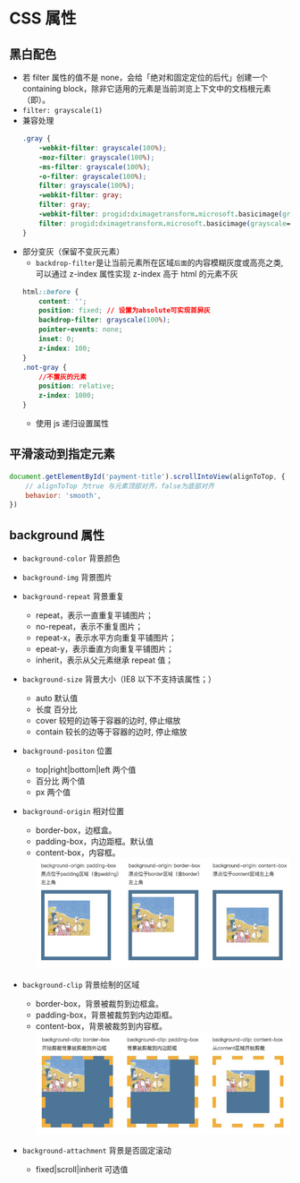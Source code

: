 # CSS 属性

## 黑白配色

-   若 filter 属性的值不是 none，会给「绝对和固定定位的后代」创建一个 containing block，除非它适用的元素是当前浏览上下文中的文档根元素（即<html>）。
-   `filter: grayscale(1)`
-   兼容处理
    ```css
    .gray {
        -webkit-filter: grayscale(100%);
        -moz-filter: grayscale(100%);
        -ms-filter: grayscale(100%);
        -o-filter: grayscale(100%);
        filter: grayscale(100%);
        -webkit-filter: gray;
        filter: gray;
        -webkit-filter: progid:dximagetransform.microsoft.basicimage(grayscale=1);
        filter: progid:dximagetransform.microsoft.basicimage(grayscale=1);
    }
    ```
-   部分变灰（保留不变灰元素）
    -   `backdrop-filter`是让当前元素所在区域`后面`的内容模糊灰度或高亮之类,可以通过 z-index 属性实现 z-index 高于 html 的元素不灰
    ```css
    html::before {
        content: '';
        position: fixed; // 设置为absolute可实现首屏灰
        backdrop-filter: grayscale(100%);
        pointer-events: none;
        inset: 0;
        z-index: 100;
    }
    .not-gray {
        //不置灰的元素
        position: relative;
        z-index: 1000;
    }
    ```
    -   使用 js 递归设置属性

## 平滑滚动到指定元素

```js
document.getElementById('payment-title').scrollIntoView(alignToTop, {
    // alignToTop 为true 与元素顶部对齐，false为底部对齐
    behavior: 'smooth',
})
```

## background 属性

-   `background-color` 背景颜色
-   `background-img` 背景图片
-   `background-repeat` 背景重复
    -   repeat，表示一直重复平铺图片；
    -   no-repeat，表示不重复图片；
    -   repeat-x，表示水平方向重复平铺图片；
    -   epeat-y，表示垂直方向重复平铺图片；
    -   inherit，表示从父元素继承 repeat 值；
-   `background-size` 背景大小（IE8 以下不支持该属性；）
    -   auto 默认值
    -   长度 百分比
    -   cover 较短的边等于容器的边时, 停止缩放
    -   contain 较长的边等于容器的边时, 停止缩放
-   `background-positon` 位置
    -   top|right|bottom|left 两个值
    -   百分比 两个值
    -   px 两个值
-   `background-origin` 相对位置
    -   border-box，边框盒。
    -   padding-box，内边距框。默认值
    -   content-box，内容框。
        ![](./images/background-orign.jpeg)
-   `background-clip` 背景绘制的区域

    -   border-box，背景被裁剪到边框盒。
    -   padding-box，背景被裁剪到内边距框。
    -   content-box，背景被裁剪到内容框。
        ![](./images/background-clip.jpeg)

-   `background-attachment` 背景是否固定滚动
    -   fixed|scroll|inherit 可选值
